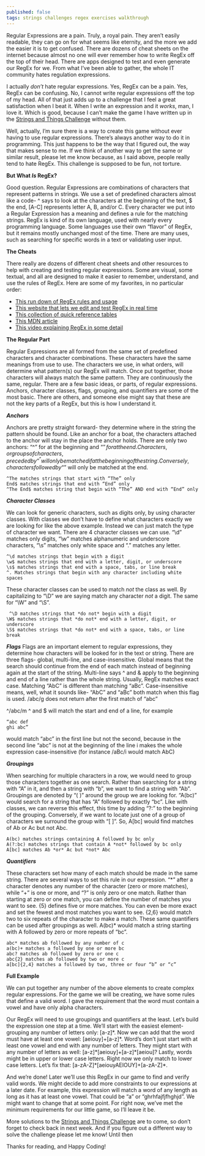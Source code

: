 ```yaml
---
published: false
tags: strings challenges regex exercises walkthrough
---
```

Regular Expressions are a pain. Truly, a royal pain. They aren’t easily readable, they can go on for what seems like eternity, and the more we add the easier it is to get confused. There are dozens of cheat sheets on the internet because almost no one will ever remember how to write RegEx off the top of their head. There are apps designed to test and even generate our RegEx for we. From what I’ve been able to gather, the whole IT community hates regulation expressions. 

I actually *don’t* hate regular expressions. Yes, RegEx can be a pain. Yes, RegEx can be confusing. No, I cannot write regular expressions off the top of my head. All of that just adds up to a challenge that I feel a great satisfaction when I beat it. When I write an expression and it *works*, man, I love it. Which is good, because I can’t make the game I have written up in the [Strings and Things Challenge]( https://sjcswank.github.io/2019/02/06/Stings-and-Things/) without them.

Well, actually, I’m sure there is a way to create this game without ever having to use regular expressions. There’s always another way to do it in programming. This just happens to be the way that I figured out, the way that makes sense to me. If we think of another way to get the same or similar result, please let me know because, as I said above, people really tend to hate RegEx. This challenge is supposed to be fun, not torture.

**But What *Is* RegEx?**

Good question. Regular Expressions are combinations of characters that represent patterns in strings. We use a set of predefined characters almost like a code- ^ says to look at the characters at the beginning of the text, $ the end, [A-C] represents letter A, B, and/or C. Every character we put into a Regular Expression has a meaning and defines a rule for the matching strings. 
RegEx is kind of its own language, used with nearly every programming language. Some languages use their own “flavor” of RegEx, but it remains mostly unchanged most of the time.  There are many uses, such as searching for specific words in a text or validating user input. 

**The Cheats**

There really are dozens of different cheat sheets and other resources to help with creating and testing regular expressions. Some are visual, some textual, and all are designed to make it easier to remember, understand, and use the rules of RegEx. Here are some of my favorites, in no particular order:
- [This run down of RegEx rules and usage]( https://www.regular-expressions.info/quickstart.html)
- [This website that lets we edit and test RegEx in real time]( https://regexr.com/)
- [This collection of quick reference tables]( https://www.rexegg.com/regex-quickstart.html) 
- [This MDN article]( https://developer.mozilla.org/en-US/docs/Web/JavaScript/Guide/Regular_Expressions)
- [This video explaining RegEx in some detail]( https://www.wetube.com/watch?v=sa-TUpSx1JA)

**The Regular Part**

Regular Expressions are all formed from the same set of predefined characters and character combinations. These characters have the same meanings from use to use. The characters we use, in what orders, will determine what pattern(s) our RegEx will match. Once put together, those characters will always match the same pattern. They are continuously the same, regular.
There are a few basic ideas, or parts, of regular expressions. Anchors, character classes, flags, grouping, and quantifiers are some of the most basic. There are others, and someone else might say that these are not the key parts of a RegEx, but this is how I understand it. 

***Anchors***

Anchors are pretty straight forward- they determine where in the string the pattern should be found. Like an anchor for a boat, the characters attached to the anchor will stay in the place the anchor holds. There are only two anchors: “^” for at the beginning and “$” for at the end. Characters, or groups of characters, preceded by “^” will only be matched if at the beginning of the string. Conversely, characters followed by “$” will only be matched at the end. 

	^The matches strings that start with “The” only
	End$ matches strings that end with “End” only
	^The End$ matches string that begin with “The” AND end with “End” only

***Character Classes***

We can look for generic characters, such as digits only, by using character classes. With classes we don’t have to define what characters exactly we are looking for like the above example. Instead we can just match the type of character we want. There are 4 character classes we can use. “\d” matches only digits, “\w” matches alphanumeric and underscore characters, “\s” matches only white space and “.” matches any letter.

	^\d matches strings that begin with a digit
	\w$ matches strings that end with a letter, digit, or underscore
	\s$ matches strings that end with a space, tabs, or line break
	^. Matches strings that begin with any character including white spaces
    
These character classes can be used to match *not* the class as well. By capitalizing to “\D” we are saying match any character *not* a digit. The same for “\W” and “\S”.

	 ^\D matches strings that *do not* begin with a digit
	\W$ matches strings that *do not* end with a letter, digit, or underscore
	\S$ matches strings that *do not* end with a space, tabs, or line break

***Flags***
Flags are an important element to regular expressions, they determine how characters will be looked for in the text or string. There are three flags- global, multi-line, and case-insensitive. Global means that the search should continue from the end of each match instead of beginning again at the start of the string. Multi-line says ^ and & apply to the beginning and end of a line rather than the whole string. Usually, RegEx matches exact case. Matching “AbC” is different than matching “aBc”. Case-insensitive means, well, what it sounds like- “AbC” and “aBc” both match when this flag is used.
/abc/g does not return after the first match of “abc”

^/abc/m ^ and $ will match the start and end of a line, for example

	“abc def
	ghi abc”

would match “abc” in the first line but not the second, because in the second line “abc” is not at the beginning of the line
i makes the whole expression case-insensitive (for instance /aBc/i would match AbC)

***Groupings***

When searching for multiple characters in a row, we would need to group those characters together as one search. Rather than searching for a string with “A” in it, and then a string with “b”, we want to find a string with “Ab”. Groupings are denoted by “( )” around the group we are looking for. “A(bc)” would search for a string that has “A” followed by exactly “bc”. Like with classes, we can reverse this effect, this time by adding “?:” to the beginning of the grouping. Conversely, if we want to locate just one of a group of characters we surround the group with “[ ]”. So, A[bc] would find matches of Ab or Ac but not Abc.

	A(bc) matches strings containing A followed by bc only
	A(?:bc) matches strings that contain A *not* followed by bc only
	A[bc] matches Ab *or* Ac but *not* Abc

***Quantifiers***

These characters set how many of each match should be made in the same string. There are several ways to set this rule in our expression. “\*” after a character denotes any number of the character (zero or more matches), while “+” is one or more, and “?” is only zero or one match. Rather than starting at zero or one match, you can define the number of matches you want to see. {5} defines five or more matches. You can even be more exact and set the fewest and most matches you want to see. {2,6} would match two to six repeats of the character to make a match. These same quantifiers can be used after groupings as well. A(bc)* would match a string starting with A followed by zero or more repeats of “bc”.

	abc* matches ab followed by any number of c
	a(bc)+ matches a followed by one or more bc
	abc? matches ab followed by zero or one c
	abc{2} matches ab followed by two or more c
	a[bc]{2,4} matches a followed by two, three or four “b” or “c”

**Full Example**

We can put together any number of the above elements to create complex regular expressions. For the game we will be creating, we have some rules that define a valid word. I gave the requirement that the word must contain a vowel and have only alpha characters.

Our RegEx will need to use groupings and quantifiers at the least. Let’s build the expression one step at a time. We’ll start with the easiest element- grouping any number of letters only: [a-z]\*. Now we can add that the word must have at least one vowel: [aeiouy]+[a-z]\*. Word’s don’t just start with at least one vowel and end with any number of letters. They might start with any number of letters as well: [a-z]\*[aeiouy]+[a-z]\*[aeiou]? Lastly, words might be in upper or lower case letters. Right now we only match to lower case letters. Let’s fix that: [a-zA-Z]\*[aeiouyAEIOUY]+[a-zA-Z]\*.

And we’re done! Later we’ll use this RegEx in our game to find and verify valid words. We might decide to add more constraints to our expressions at a later date. For example, this expression will match a word of any length as long as it has at least one vowel. That could be “a” or “ghrhfajfjfhghjd”. We might want to change that at some point. For right now, we’ve met the minimum requirements for our little game, so I’ll leave it be.

More solutions to the [Strings and Things Challenge]( https://sjcswank.github.io/2019/02/06/Stings-and-Things/) are to come, so don’t forget to check back in next week. And if you figure out a different way to solve the challenge please let me know! Until then

Thanks for reading, and Happy Coding!
